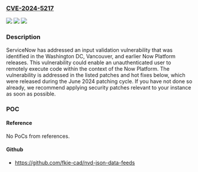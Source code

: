 ### [CVE-2024-5217](https://cve.mitre.org/cgi-bin/cvename.cgi?name=CVE-2024-5217)
![](https://img.shields.io/static/v1?label=Product&message=Now%20Platform&color=blue)
![](https://img.shields.io/static/v1?label=Version&message=0%3C%20Utah%20Patch%2010%20Hot%20Fix%203%20&color=brighgreen)
![](https://img.shields.io/static/v1?label=Vulnerability&message=CWE-184%20Incomplete%20List%20of%20Disallowed%20Inputs&color=brighgreen)

### Description

ServiceNow has addressed an input validation vulnerability that was identified in the Washington DC, Vancouver, and earlier Now Platform releases. This vulnerability could enable an unauthenticated user to remotely execute code within the context of the Now Platform. The vulnerability is addressed in the listed patches and hot fixes below, which were released during the June 2024 patching cycle. If you have not done so already, we recommend applying security patches relevant to your instance as soon as possible.

### POC

#### Reference
No PoCs from references.

#### Github
- https://github.com/fkie-cad/nvd-json-data-feeds

